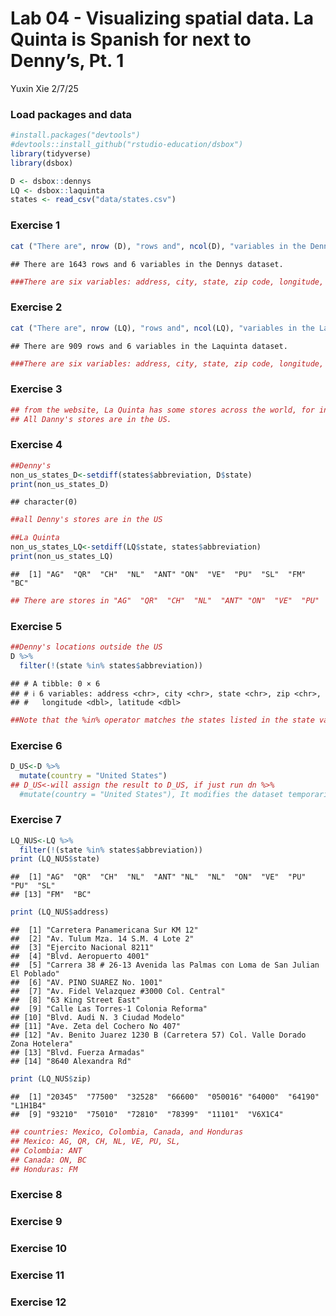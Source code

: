 Lab 04 - Visualizing spatial data. La Quinta is Spanish for next to
Denny’s, Pt. 1
================
Yuxin Xie
2/7/25

### Load packages and data

``` r
#install.packages("devtools")
#devtools::install_github("rstudio-education/dsbox")
library(tidyverse) 
library(dsbox) 
```

``` r
D <- dsbox::dennys
LQ <- dsbox::laquinta
states <- read_csv("data/states.csv")
```

### Exercise 1

``` r
cat ("There are", nrow (D), "rows and", ncol(D), "variables in the Dennys dataset.", "\n") 
```

    ## There are 1643 rows and 6 variables in the Dennys dataset.

``` r
###There are six variables: address, city, state, zip code, longitude, and latitude. Each row represents one Denny's store. 
```

### Exercise 2

``` r
cat ("There are", nrow (LQ), "rows and", ncol(LQ), "variables in the Laquinta dataset.", "\n") 
```

    ## There are 909 rows and 6 variables in the Laquinta dataset.

``` r
###There are six variables: address, city, state, zip code, longitude, and latitude. Each row represents one La Quinta store. 
```

### Exercise 3

``` r
## from the website, La Quinta has some stores across the world, for instance, in South America: Chile, Colombia, Ecuador. In Asia: China. In Europe: Turkey. 
## All Danny's stores are in the US.
```

### Exercise 4

``` r
##Denny's 
non_us_states_D<-setdiff(states$abbreviation, D$state)
print(non_us_states_D)
```

    ## character(0)

``` r
##all Denny's stores are in the US

##La Quinta 
non_us_states_LQ<-setdiff(LQ$state, states$abbreviation)
print(non_us_states_LQ)
```

    ##  [1] "AG"  "QR"  "CH"  "NL"  "ANT" "ON"  "VE"  "PU"  "SL"  "FM"  "BC"

``` r
## There are stores in "AG"  "QR"  "CH"  "NL"  "ANT" "ON"  "VE"  "PU"  "SL"  "FM"  "BC" outside of the US. 
```

### Exercise 5

``` r
##Denny's locations outside the US
D %>%
  filter(!(state %in% states$abbreviation))
```

    ## # A tibble: 0 × 6
    ## # ℹ 6 variables: address <chr>, city <chr>, state <chr>, zip <chr>,
    ## #   longitude <dbl>, latitude <dbl>

``` r
##Note that the %in% operator matches the states listed in the state variable to those listed in states$abbreviation. The ! operator means not. 
```

### Exercise 6

``` r
D_US<-D %>%
  mutate(country = "United States")
## D_US<-will assign the result to D_US, if just run dn %>%
  #mutate(country = "United States"), It modifies the dataset temporarily but does not save the changes. 
```

### Exercise 7

``` r
LQ_NUS<-LQ %>%
  filter(!(state %in% states$abbreviation))
print (LQ_NUS$state)
```

    ##  [1] "AG"  "QR"  "CH"  "NL"  "ANT" "NL"  "NL"  "ON"  "VE"  "PU"  "PU"  "SL" 
    ## [13] "FM"  "BC"

``` r
print (LQ_NUS$address)
```

    ##  [1] "Carretera Panamericana Sur KM 12"                                       
    ##  [2] "Av. Tulum Mza. 14 S.M. 4 Lote 2"                                        
    ##  [3] "Ejercito Nacional 8211"                                                 
    ##  [4] "Blvd. Aeropuerto 4001"                                                  
    ##  [5] "Carrera 38 # 26-13 Avenida las Palmas con Loma de San Julian El Poblado"
    ##  [6] "AV. PINO SUAREZ No. 1001"                                               
    ##  [7] "Av. Fidel Velazquez #3000 Col. Central"                                 
    ##  [8] "63 King Street East"                                                    
    ##  [9] "Calle Las Torres-1 Colonia Reforma"                                     
    ## [10] "Blvd. Audi N. 3 Ciudad Modelo"                                          
    ## [11] "Ave. Zeta del Cochero No 407"                                           
    ## [12] "Av. Benito Juarez 1230 B (Carretera 57) Col. Valle Dorado Zona Hotelera"
    ## [13] "Blvd. Fuerza Armadas"                                                   
    ## [14] "8640 Alexandra Rd"

``` r
print (LQ_NUS$zip)
```

    ##  [1] "20345"  "77500"  "32528"  "66600"  "050016" "64000"  "64190"  "L1H1B4"
    ##  [9] "93210"  "75010"  "72810"  "78399"  "11101"  "V6X1C4"

``` r
## countries: Mexico, Colombia, Canada, and Honduras
## Mexico: AG, QR, CH, NL, VE, PU, SL, 
## Colombia: ANT
## Canada: ON, BC
## Honduras: FM
```

### Exercise 8

### Exercise 9

### Exercise 10

### Exercise 11

### Exercise 12
